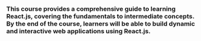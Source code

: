 ### This course provides a comprehensive guide to learning React.js, covering the fundamentals to intermediate concepts. By the end of the course, learners will be able to build dynamic and interactive web applications using React.js.
